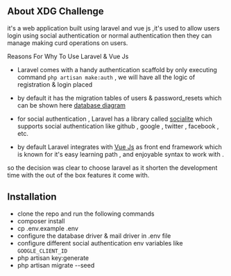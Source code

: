 ## About XDG Challenge

it's a web application built using laravel and vue js ,it's used to allow users login using social authentication or normal authentication then they can manage making curd operations on users.

Reasons For Why To Use Laravel & Vue Js

- Laravel comes with a handy authentication scaffold by only executing command ```php artisan make:auth``` , we will have all the logic of registration & login placed

- by default it has the migration tables of users & password_resets which can be shown here [database diagram](database-diagram.png)

- for social authentication , Laravel has a library called [socialite](https://github.com/laravel/socialite) which supports social authentication like github , google , twitter , facebook , etc.

- by default Laravel integrates with [Vue Js](https://vuejs.org/) as front end framework which is known for it's easy learning path , and enjoyable syntax to work with .


so the decision was clear to choose laravel as it shorten the development time with the out of the box features it come with.

## Installation

- clone the repo and run the following commands
- composer install
- cp .env.example .env
- configure the database driver & mail driver in .env file
- configure different social authentication env variables like ```GOOGLE_CLIENT_ID```
- php artisan key:generate
- php artisan migrate --seed
